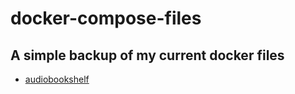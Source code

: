 # docker-compose-files

A simple backup of my current docker files
---
- [audiobookshelf](docker-compose-files/audiobookshelf.md)

